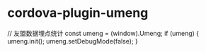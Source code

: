 # cordova-plugin-umeng

// 友盟数据埋点统计
const umeng = (<any>window).Umeng;
if (umeng) {
    umeng.init();
    umeng.setDebugMode(false);
}